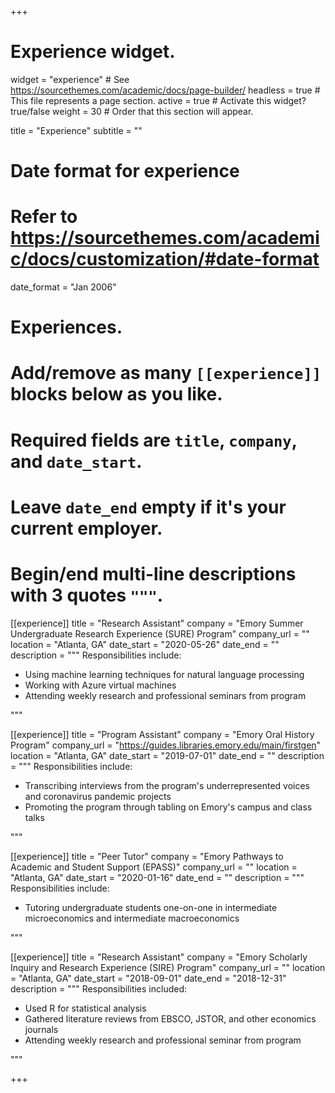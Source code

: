 +++
# Experience widget.
widget = "experience"  # See https://sourcethemes.com/academic/docs/page-builder/
headless = true  # This file represents a page section.
active = true  # Activate this widget? true/false
weight = 30  # Order that this section will appear.

title = "Experience"
subtitle = ""

# Date format for experience
#   Refer to https://sourcethemes.com/academic/docs/customization/#date-format
date_format = "Jan 2006"

# Experiences.
#   Add/remove as many `[[experience]]` blocks below as you like.
#   Required fields are `title`, `company`, and `date_start`.
#   Leave `date_end` empty if it's your current employer.
#   Begin/end multi-line descriptions with 3 quotes `"""`.

[[experience]]
  title = "Research Assistant"
  company = "Emory Summer Undergraduate Research Experience (SURE) Program"
  company_url = ""
  location = "Atlanta, GA"
  date_start = "2020-05-26"
  date_end = ""
  description = """
  Responsibilities include:

  * Using machine learning techniques for natural language processing
  * Working with Azure virtual machines
  * Attending weekly research and professional seminars from program

  """

[[experience]]
  title = "Program Assistant"
  company = "Emory Oral History Program"
  company_url = "https://guides.libraries.emory.edu/main/firstgen"
  location = "Atlanta, GA"
  date_start = "2019-07-01"
  date_end = ""
  description = """
  Responsibilities include:

  * Transcribing interviews from the program's underrepresented voices and coronavirus pandemic projects
  * Promoting the program through tabling on Emory's campus and class talks

  """

[[experience]]
  title = "Peer Tutor"
  company = "Emory Pathways to Academic and Student Support (EPASS)"
  company_url = ""
  location = "Atlanta, GA"
  date_start = "2020-01-16"
  date_end = ""
  description = """
  Responsibilities include:

  * Tutoring undergraduate students one-on-one in intermediate microeconomics and intermediate macroeconomics

  """

[[experience]]
  title = "Research Assistant"
  company = "Emory Scholarly Inquiry and Research Experience (SIRE) Program"
  company_url = ""
  location = "Atlanta, GA"
  date_start = "2018-09-01"
  date_end = "2018-12-31"
  description = """
  Responsibilities included:

  * Used R for statistical analysis
  * Gathered literature reviews from EBSCO, JSTOR, and other economics journals
  * Attending weekly research and professional seminar from program
  
  """

+++
